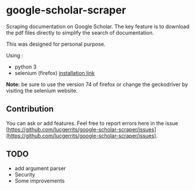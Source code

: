 # google-scholar-scraper

Scraping documentation on Google Scholar. The key feature is to download the pdf files directly to simplify the search of documentation.

This was designed for personal purpose. 

Using :

* python 3
* selenium (firefox) [installation link](https://selenium-python.readthedocs.io/installation.html)

**Note:** be sure to use the version 74 of firefox or change the geckodriver by visiting the selenium website.

## Contribution

You can ask or add features. Feel free to report errors here in the issue [https://github.com/lucgerrits/google-scholar-scraper/issues](https://github.com/lucgerrits/google-scholar-scraper/issues).

## TODO

* add argument parser
* Security
* Some improvements
